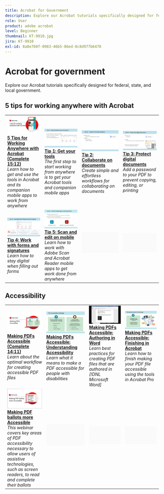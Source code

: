 ```yaml
---
title: Acrobat for Government
description: Explore our Acrobat tutorials specifically designed for federal, state, and local government
role: User
product: adobe acrobat
level: Beginner
thumbnail: KT-9910.jpg
jira: KT-9910
exl-id: 8a8e760f-0983-46b5-86ed-8c8d977b6478
---
```

# Acrobat for government

Explore our Acrobat tutorials specifically designed for federal, state, and local government.

## 5 tips for working anywhere with Acrobat

<table style="table-layout:fixed">
<tr>
  <td>
    <a href="5-tips-for-working-anywhere-with-acrobat-dc-for-government.md">
      <img alt="5 Tips for Working Anywhere with Acrobat (Complete 15:12)" src="../../assets/5tipscomplete.png" />
    </a>
    <div>
    <a href="5-tips-for-working-anywhere-with-acrobat-dc-for-government.md"><strong>5 Tips for Working Anywhere with Acrobat (Complete 15:12)</strong></a>
    </div>
    <em>Learn how to get and use the tools in Acrobat and its companion mobile apps to work from anywhere</em>
    <br>
  </td>
  <td>
    <a href="get-your-tools.md">
      <img alt="Tip 1: Get your tools" src="../../assets/Tip1.png" />
    </a>
    <div>
    <a href="get-your-tools.md"><strong>Tip 1: Get your tools</strong></a>
    </div>
    <em>The first step to start working from anywhere is to get your Acrobat tools and companion mobile apps</em>
    <br>
  </td>  
  <td>
    <a href="collaborate-on-documents.md">
      <img alt="Tip 2: Collaborate on documents" src="../../assets/Tip2.png" />
    </a>
    <div>
    <a href="collaborate-on-documents.md"><strong>Tip 2: Collaborate on documents</strong></a>
    </div>
    <em>Create simple and effortless workflows for collaborating on documents</em>
    <br>
  </td>
  <td>
    <a href="protect-digital-documents.md">
      <img alt="Tip: 3Protect digital documents" src="../../assets/Tip3.png" />
    </a>
    <div>
    <a href="protect-digital-documents.md"><strong>Tip 3: Protect digital documents</strong></a>
    </div>
    <em>Add a password to your PDF to prevent copying, editing, or printing</em>
    <br>
  </td>
</tr>
  <td>
    <a href="work-with-forms-and-signatures.md">
      <img alt="Tip 4: Work with forms and signatures" src="../../assets/Tip4.png" />
    </a>
    <div>
    <a href="work-with-forms-and-signatures.md"><strong>Tip 4: Work with forms and signatures</strong></a>
    </div>
    <em>Learn how to stay digital when filling out forms</em>
    <br>
  </td>
  <td>
    <a href="scan-and-edit-on-mobile.md">
      <img alt="Tip 5: Scan and edit on mobile" src="../../assets/Tip5.png" />
    </a>
    <div>
    <a href="scan-and-edit-on-mobile.md"><strong>Tip 5: Scan and edit on mobile</strong></a>
    </div>
    <em>Learn how to work with Adobe Scan and Acrobat Reader mobile apps to get work done from anywhere</em>
    <br>
  </td>
  <td>
   <img alt="Spacer" src="../../assets/Grayspacer.png" />
    <div>
    <br>
  </td>
  <td>
   <img alt="Spacer" src="../../assets/Grayspacer.png" />
    <div>
    <br>
  </td>
</tr>
</table>

## Accessibility

<table>
<tr>
  <td>
    <a href="making-pdfs-accessible.md">
      <img alt="Making PDFs Accessible (Complete 14:11)" src="../../assets/Accessiblecomplete.png" />
    </a>
    <div>
    <a href="making-pdfs-accessible.md"><strong>Making PDFs Accessible (Complete 14:11)</strong></a>
    </div>
    <em>Learn about the optimal workflow for creating accessible PDF files</em>
    <br>
  </td>
  <td>
    <a href="understanding-accessibility.md">
      <img alt="Making PDFs Accessible: Understanding Accessibility" src="../../assets/Accessibiityunderstanding.png" />
    </a>
    <div>
    <a href="understanding-accessibility.md"><strong>Making PDFs Accessible: Understanding Accessibility</strong></a>
    </div>
    <em>Learn what it means to make a PDF accessible for people with disabilities</em>
    <br>
  </td>  
  <td>
    <a href="collaborate-on-documents.md">
      <img alt="Making PDFs Accessible: Authoring in Word" src="../../assets/Accessibilityword.png" />
    </a>
    <div>
    <a href="collaborate-on-documents.md"><strong>Making PDFs Accessible: Authoring in Word</strong></a>
    </div>
    <em>Learn best practices for creating PDF files that are authored in [!DNL Microsoft Word]</em>
    <br>
  </td>
   <td>
    <a href="finishing-in-acrobat.md">
      <img alt="Making PDFs Accessible: Finishing in Acrobat" src="../../assets/Accessibilityacrobat.png" />
    </a>
    <div>
    <a href="finishing-in-acrobat.md"><strong>Making PDFs Accessible: Finishing in Acrobat</strong></a>
    </div>
    <em>Learn how to finish making your PDF file accessible using the tools in Acrobat Pro</em>
    <br>
  </td>
</tr>
<tr>
  <td>
    <a href="making-pdf-ballots-accessible.md">
      <img alt="Making PDF ballots more Accessible" src="../../assets/Accessibleballots.png" />
    </a>
    <div>
    <a href="making-pdf-ballots-accessible.md"><strong>Making PDF ballots more Accessible</strong></a>
    </div>
    <em>This webinar covers key areas of PDF accessibility necessary to allow users of assistive technologies, such as screen readers, to read and complete their ballots</em>
    <br>
  </td>  
  <td>
   <img alt="Spacer" src="../../assets/Grayspacer.png" />
    <div>
    <br>
  </td>
  <td>
   <img alt="Spacer" src="../../assets/Grayspacer.png" />
    <div>
    <br>
  </td>
  <td>
   <img alt="Spacer" src="../../assets/Grayspacer.png" />
    <div>
    <br>
  </td>
</tr>
</table>
